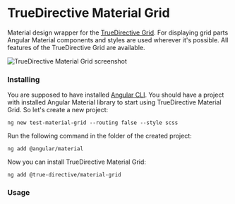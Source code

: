 # TrueDirective Material Grid

Material design wrapper for the [TrueDirective Grid](https://truedirective.com).
For displaying grid parts Angular Material components and styles are used  wherever it's possible. All features of the TrueDirective Grid are available.

![TrueDirective Material Grid screenshot](/assets/material-screen-4.png)

### Installing

You are supposed to have installed [Angular CLI](https://cli.angular.io/). You should have a project with installed Angular Material library to start using TrueDirective Material Grid. So let's create a new project:

```
ng new test-material-grid --routing false --style scss
```

Run the following command in the folder of the created project:

```
ng add @angular/material
```

Now you can install TrueDirective Material Grid:

```
ng add @true-directive/material-grid
```

### Usage
